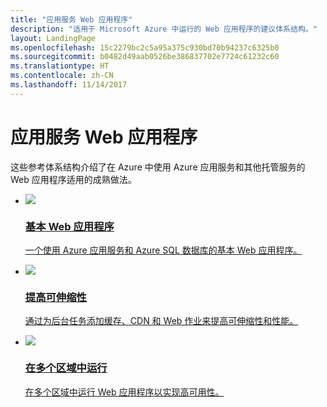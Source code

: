 ```yaml
---
title: "应用服务 Web 应用程序"
description: "适用于 Microsoft Azure 中运行的 Web 应用程序的建议体系结构。"
layout: LandingPage
ms.openlocfilehash: 15c2279bc2c5a95a375c930bd70b94237c6325b0
ms.sourcegitcommit: b0482d49aab0526be386837702e7724c61232c60
ms.translationtype: HT
ms.contentlocale: zh-CN
ms.lasthandoff: 11/14/2017
---
```

# <a name="app-service-web-application"></a>应用服务 Web 应用程序

这些参考体系结构介绍了在 Azure 中使用 Azure 应用服务和其他托管服务的 Web 应用程序适用的成熟做法。

<ul class="panelContent">
    <li>
        <a href="./basic-web-app.md">
            <div class="cardSize">
                <div class="cardPadding">
                    <div class="card">
                        <div class="cardImageOuter">
                            <div class="cardImage">
                            <img src="./images/basic-web-app.svg">
                            </div>
                        </div>
                        <div class="cardText">
                            <h3>基本 Web 应用程序</h3>
                            <p>一个使用 Azure 应用服务和 Azure SQL 数据库的基本 Web 应用程序。</p>
                        </div>
                    </div>
                </div>
            </div>
        </a>
    </li>
    <li>
        <a href="./scalable-web-app.md">
            <div class="cardSize">
                <div class="cardPadding">
                    <div class="card">
                        <div class="cardImageOuter">
                            <div class="cardImage">
                            <img src="./images/scalable-web-app.svg">
                            </div>
                        </div>
                        <div class="cardText">
                            <h3>提高可伸缩性</h3>
                            <p>通过为后台任务添加缓存、CDN 和 Web 作业来提高可伸缩性和性能。</p>
                        </div>
                    </div>
                </div>
            </div>
        </a>
    </li>
    <li>
        <a href="./multi-region.md">
            <div class="cardSize">
                <div class="cardPadding">
                    <div class="card">
                        <div class="cardImageOuter">
                            <div class="cardImage">
                            <img src="./images/multi-region-web-app.svg">
                            </div>
                        </div>
                        <div class="cardText">
                            <h3>在多个区域中运行</h3>
                            <p>在多个区域中运行 Web 应用程序以实现高可用性。</p>
                        </div>
                    </div>
                </div>
            </div>
        </a>
    </li>
</ul>

